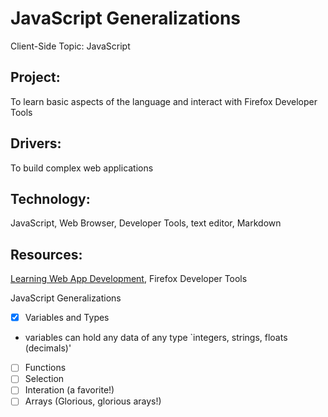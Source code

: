 # JavaScript Generalizations

Client-Side Topic: JavaScript

## Project: 
To learn basic aspects of the language and interact with Firefox Developer Tools

## Drivers:
To build complex web applications

## Technology: 
JavaScript, Web Browser, Developer Tools, text editor, Markdown

## Resources: 
[Learning Web App Development](https://github.com/semmypurewal/LearningWebAppDev), Firefox Developer Tools

JavaScript Generalizations
- [x] Variables and Types

* variables can hold any data of any type `integers, strings, floats (decimals)'

- [ ] Functions
- [ ] Selection
- [ ] Interation (a favorite!)
- [ ] Arrays (Glorious, glorious arays!)
